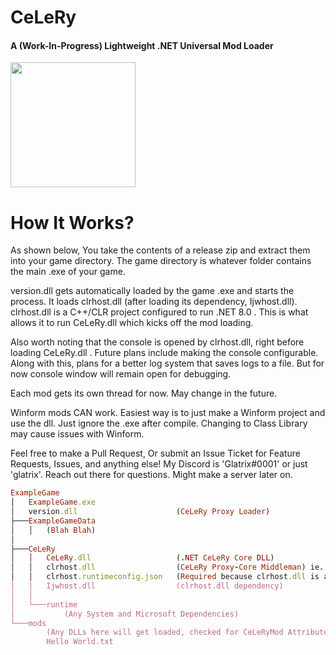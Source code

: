 <h1>CeLeRy</h1>
<h4>A (Work-In-Progress) Lightweight .NET Universal Mod Loader</h4>
<img src="https://github.com/user-attachments/assets/b01cb42c-8929-4ada-b71a-a4128ce38d55" width="200">

<h1>How It Works?</h1>
As shown below, You take the contents of a release zip and extract them into your game directory.
The game directory is whatever folder contains the main .exe of your game.

version.dll gets automatically loaded by the game .exe and starts the process. It loads
clrhost.dll (after loading its dependency, Ijwhost.dll). clrhost.dll is a C++/CLR project
configured to run .NET 8.0 . This is what allows it to run CeLeRy.dll which kicks off the
mod loading.

Also worth noting that the console is opened by clrhost.dll, right before loading CeLeRy.dll .
Future plans include making the console configurable. Along with this, plans for a better log
system that saves logs to a file. But for now console window will remain open for debugging.

Each mod gets its own thread for now. May change in the future.

Winform mods CAN work. Easiest way is to just make a Winform project and use the dll. Just ignore the .exe after compile.
Changing to Class Library may cause issues with Winform.

Feel free to make a Pull Request, Or submit an Issue Ticket for Feature Requests, Issues, and anything else!
My Discord is 'Glatrix#0001' or just 'glatrix'. Reach out there for questions. Might make a server later on.

```ruby
ExampleGame
│   ExampleGame.exe
│   version.dll                      (CeLeRy Proxy Loader)
├───ExampleGameData
│   │   (Blah Blah)
│
├───CeLeRy
│   │   CeLeRy.dll                   (.NET CeLeRy Core DLL)
│   │   clrhost.dll                  (CeLeRy Proxy-Core Middleman) ie. [version.dll] -> [Ijwhost.dll + clrhost.dll] -> [CeLeRy.dll])
│   │   clrhost.runtimeconfig.json   (Required because clrhost.dll is a C++/CLR dll.
│   │   Ijwhost.dll                  (clrhost.dll dependency)
│   │
│   └───runtime
│           (Any System and Microsoft Dependencies)
└───mods
        (Any DLLs here will get loaded, checked for CeLeRyMod Attribute on any Class, and Execute accordingly.
        Hello World.txt
```
